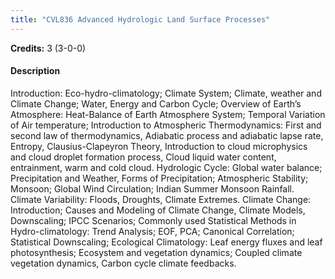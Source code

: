 ```yaml
---
title: "CVL836 Advanced Hydrologic Land Surface Processes"
---
```

**Credits:** 3 (3-0-0)

#### Description
Introduction: Eco-hydro-climatology; Climate System; Climate, weather and Climate Change; Water, Energy and Carbon Cycle; Overview of Earth’s Atmosphere: Heat-Balance of Earth Atmosphere System; Temporal Variation of Air temperature; Introduction to Atmospheric Thermodynamics: First and second law of thermodynamics, Adiabatic process and adiabatic lapse rate, Entropy, Clausius-Clapeyron Theory, Introduction to cloud microphysics and cloud droplet formation process, Cloud liquid water content, entrainment, warm and cold cloud. Hydrologic Cycle: Global water balance; Precipitation and Weather, Forms of Precipitation; Atmospheric Stability; Monsoon; Global Wind Circulation; Indian Summer Monsoon Rainfall. Climate Variability: Floods, Droughts, Climate Extremes. Climate Change: Introduction; Causes and Modeling of Climate Change, Climate Models, Downscaling; IPCC Scenarios; Commonly used Statistical Methods in Hydro-climatology: Trend Analysis; EOF, PCA; Canonical Correlation; Statistical Downscaling; Ecological Climatology: Leaf energy fluxes and leaf photosynthesis; Ecosystem and vegetation dynamics; Coupled climate vegetation dynamics, Carbon cycle climate feedbacks.
